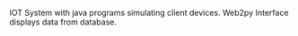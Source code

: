 IOT System with java programs simulating client devices. Web2py Interface displays data from database.
